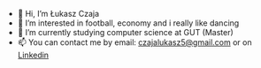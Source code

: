 - 👋 Hi, I’m Łukasz Czaja
- 👀 I’m interested in football, economy and i really like dancing 
- 🌱 I’m currently studying computer science at GUT (Master)
- 📫 You can contact me by email: czajalukasz5@gmail.com or on [Linkedin](https://www.linkedin.com/in/%C5%82ukasz-czaja-7aa1b6233/)

<!---
CzajaLukasz/CzajaLukasz is a ✨ special ✨ repository because its `README.md` (this file) appears on your GitHub profile.
You can click the Preview link to take a look at your changes.
--->
